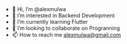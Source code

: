 - 👋 Hi, I’m @alexmulwa
- 👀 I’m interested in Backend Development
- 🌱 I’m currently learning Flutter
- 💞️ I’m looking to collaborate on Progranning
- 📫 How to reach me alexmulwa@gmail.com

<!---
alexmulwa/alexmulwa is a ✨ special ✨ repository because its `README.md` (this file) appears on your GitHub profile.
You can click the Preview link to take a look at your changes.
--->
